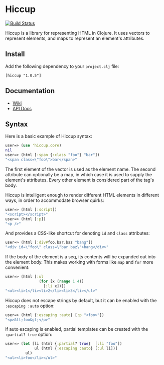 Hiccup
======

[![Build Status](https://travis-ci.org/weavejester/hiccup.svg?branch=master)](https://travis-ci.org/weavejester/hiccup)

Hiccup is a library for representing HTML in Clojure. It uses vectors
to represent elements, and maps to represent an element's attributes.

Install
-------

Add the following dependency to your `project.clj` file:

    [hiccup "1.0.5"]

Documentation
-------------

* [Wiki](https://github.com/weavejester/hiccup/wiki)
* [API Docs](http://weavejester.github.com/hiccup)
    
Syntax
------

Here is a basic example of Hiccup syntax:

```clojure
user=> (use 'hiccup.core)
nil
user=> (html [:span {:class "foo"} "bar"])
"<span class=\"foo\">bar</span>"
```

The first element of the vector is used as the element name. The second
attribute can optionally be a map, in which case it is used to supply
the element's attributes. Every other element is considered part of the
tag's body.

Hiccup is intelligent enough to render different HTML elements in
different ways, in order to accommodate browser quirks:

```clojure
user=> (html [:script])
"<script></script>"
user=> (html [:p])
"<p />"
```

And provides a CSS-like shortcut for denoting `id` and `class`
attributes:

```clojure
user=> (html [:div#foo.bar.baz "bang"])
"<div id=\"foo\" class=\"bar baz\">bang</div>"
```

If the body of the element is a seq, its contents will be expanded out
into the element body. This makes working with forms like `map` and
`for` more convenient:

```clojure
user=> (html [:ul
               (for [x (range 1 4)]
                 [:li x])])
"<ul><li>1</li><li>2</li><li>3</li></ul>"
```

Hiccup does not escape strings by default, but it can be enabled with the
`:escaping :auto` option:

```clojure
user=> (html {:escaping :auto} [:p "<foo>"])
"<p>&lt;foo&gt;</p>"
```

If auto escaping is enabled, partial templates can be created with the
`:partial? true` option:

```clojure
user=> (let [li (html {:partial? true}  [:li "foo"])
             ul (html {:escaping :auto} [:ul li])]
         ul)
"<ul><li>foo</li></ul>"
```
